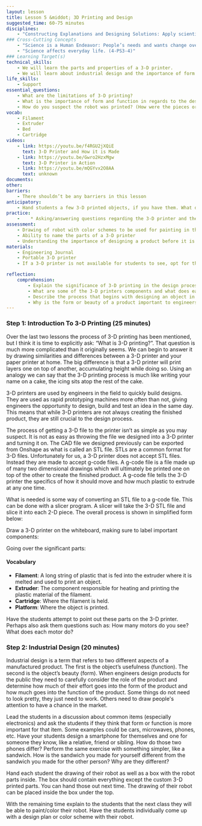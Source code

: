 ```yaml
---
layout: lesson
title: Lesson 5 &middot; 3D Printing and Design
suggested_time: 60-75 minutes
disciplines:
    - "Constructing Explanations and Designing Solutions: Apply scientific ideas to solve design problems. (4-PS3-4)"
### Cross-Cutting Concepts
    - "Science is a Human Endeavor: People’s needs and wants change over time, as do their demands for new and improved technologies. (3-5-ETS1-1)"
    - "Science affects everyday life. (4-PS3-4)"
### Learning Target(s)
technical_skills:
    - We will learn the parts and properties of a 3-D printer.
    - We will learn about industrial design and the importance of form and function in design.
life_skills:
    - Support
essential_questions: 
    - What are the limitations of 3-D printing?
    - What is the importance of form and function in regards to the design process?
    - How do you suspect the robot was printed? (How were the pieces oriented on the printer?)
vocab:
    - Filament
    - Extruder
    - Bed
    - Cartridge
videos:
    - link: https://youtu.be/f4RGU2jXQiE
      text: 3-D Printer and How it is Made
    - link: https://youtu.be/Gwro2HzxMgw
      text: 3-D Printer in Action
    - link: https://youtu.be/mQGYvx2O8AA
      text: unknown
documents:
other:
barriers: 
    - There shouldn’t be any barriers in this lesson
anticipatory:
    - Hand students a few 3-D printed objects, if you have them. What do they notice about the objects? What process do they think is needed to print the objects? 
practice:
    -    * Asking/answering questions regarding the 3-D printer and the process of printing 3-D objects.
assessment:
    - Drawing of robot with color schemes to be used for painting in the next session  
    - Ability to name the parts of a 3-D printer  
    - Understanding the importance of designing a product before it is printed?  
materials:
    - Engineering Journal
    - Portable 3-D printer
    - If a 3-D printer is not available for students to see, opt for the video

reflection:
    comprehension:
        - Explain the significance of 3-D printing in the design process.
        - What are some of the 3-D printers components and what does each of them do?
        - Describe the process that begins with designing an object in a CAD program and ends with the 3-D printed object.
        - Why is the form or beauty of a product important to engineers?
---
```


### Step 1: Introduction To 3-D Printing (25 minutes) 
Over the last two lessons the process of 3-D printing has been mentioned, but I think it is time to explicitly ask: “What is 3-D printing?”. That question is much more complicated than it originally seems. We can begin to answer it by drawing similarities and differences between a 3-D printer and your paper printer at home. The big difference is that a 3-D printer will print layers one on top of another, accumulating height while doing so. Using an analogy we can say that the 3-D printing process is much like writing your name on a cake, the icing sits atop the rest of the cake.

3-D printers are used by engineers in the field to quickly build designs. They are used as rapid prototyping machines more often than not, giving engineers the opportunity to design, build and test an idea in the same day. This means that while 3-D printers are not always creating the finished product, they are still crucial to the design process.

The process of getting a 3-D file to the printer isn’t as simple as you may suspect. It is not as easy as throwing the file we designed into a 3-D printer and turning it on. The CAD file we designed previously can be exported from Onshape as what is called an STL file. STLs are a common format for 3-D files. Unfortunately for us, a 3-D printer does not accept STL files. Instead they are made to accept g-code files. A g-code file is a file made up of many two dimensional drawings which will ultimately be printed one on top of the other to create the finished product. A g-code file tells the 3-D printer the specifics of how it should move and how much plastic to extrude at any one time.

What is needed is some way of converting an STL file to a g-code file. This can be done with a slicer program. A slicer will take the 3-D STL file and slice it into each 2-D piece. The overall process is shown in simplified form below:

Draw a 3-D printer on the whiteboard, making sure to label important components:

Going over the significant parts:

#### Vocabulary

* **Filament**: A long string of plastic that is fed into the extruder where it is melted and used to print an object.
* **Extruder**: The component responsible for heating and printing the plastic material of the filament.
* **Cartridge**: Where the filament is held.
* **Platform**: Where the object is printed.

Have the students attempt to point out these parts on the 3-D printer. Perhaps also ask them questions such as: How many motors do you see? What does each motor do?

### Step 2: Industrial Design (20 minutes) 
Industrial design is a term that refers to two different aspects of a manufactured product. The first is the object’s usefulness (function). The second is the object’s beauty (form). When engineers design products for the public they need to carefully consider the role of the product and determine how much of their effort goes into the form of the product and how much goes into the function of the product. Some things do not need to look pretty, they just need to work. Others need to draw people's attention to have a chance in the market.

Lead the students in a discussion about common items (especially electronics) and ask the students if they think that form or function is more important for that item. Some examples could be cars, microwaves, phones, etc. Have your students design a smartphone for themselves and one for someone they know, like a relative, friend or sibling. How do those two phones differ? Perform the same exercise with something simpler, like a sandwich. How is the sandwich you made for yourself different from the sandwich you made for the other person? Why are they different?

Hand each student the drawing of their robot as well as a box with the robot parts inside. The box should contain everything except the custom 3-D printed parts. You can hand those out next time. The drawing of their robot can be placed inside the box under the top. 

With the remaining time explain to the students that the next class they will be able to paint/color their robot. Have the students individually come up with a design plan or color scheme with their robot.